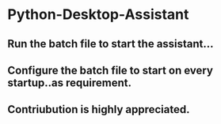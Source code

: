# Python-Desktop-Assistant

## Run the batch file to start the assistant...
## Configure the batch file to start on every startup..as requirement.
## Contriubution is highly appreciated.
